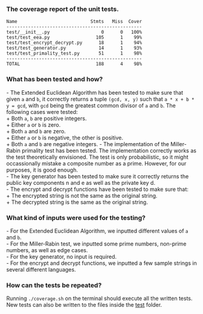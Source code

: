 ### The coverage report of the unit tests.
```
Name                           Stmts   Miss  Cover
--------------------------------------------------
test/__init__.py                   0      0   100%
test/test_eea.py                 105      1    99%
test/test_encrypt_decrypt.py      18      1    94%
test/test_generator.py            14      1    93%
test/test_primality_test.py       51      1    98%
--------------------------------------------------
TOTAL                            188      4    98%
```

### What has been tested and how?
\- The Extended Euclidean Algorithm has been tested to make sure that given `a` and `b`, it correctly returns a tuple `(gcd, x, y)` such that `a * x + b * y = gcd`, with `gcd` being the greatest common divisor of `a` and `b`. The following cases were tested:  
\+ Both `a`, `b` are positive integers.  
\+ Either `a` or `b` is zero.  
\+ Both `a` and `b` are zero.  
\+ Either `a` or `b` is negative, the other is positive.  
\+ Both `a` and `b` are negative integers.
\- The implementation of the Miller-Rabin primality test has been tested. The implementation correctly works as the test theoretically envisioned. The test is only probabilistic, so it might occassionally mistake a composite number as a prime. However, for our purposes, it is good enough.  
\- The key generator has been tested to make sure it correctly returns the public key components n and e as well as the private key d.  
\- The encrypt and decrypt functions have been tested to make sure that:  
\+ The encrypted string is not the same as the original string.  
\+ The decrypted string is the same as the original string.  
    
### What kind of inputs were used for the testing?
\- For the Extended Euclidean Algorithm, we inputted different values of `a` and `b`.  
\- For the Miller-Rabin test, we inputted some prime numbers, non-prime numbers, as well as edge cases.  
\- For the key generator, no input is required.  
\- For the encrypt and decrypt functions, we inputted a few sample strings in several different languages.  

### How can the tests be repeated?
Running `./coverage.sh` on the terminal should execute all the written tests. New tests can also be written to the files inside the [test](./test) folder.  
